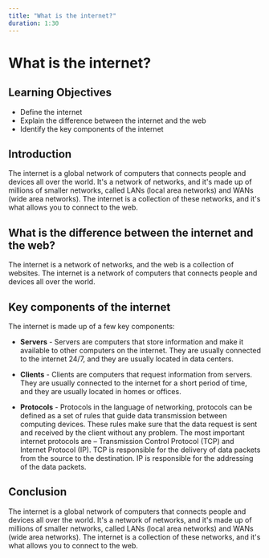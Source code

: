 ```yaml
---
title: "What is the internet?"
duration: 1:30
---
```


# What is the internet?

## Learning Objectives

* Define the internet
* Explain the difference between the internet and the web
* Identify the key components of the internet

## Introduction

The internet is a global network of computers that connects people and devices all over the world. It's a network of networks, and it's made up of millions of smaller networks, called LANs (local area networks) and WANs (wide area networks). The internet is a collection of these networks, and it's what allows you to connect to the web.


## What is the difference between the internet and the web?

The internet is a network of networks, and the web is a collection of websites. The internet is a network of computers that connects people and devices all over the world.

## Key components of the internet

The internet is made up of a few key components:

* **Servers** - Servers are computers that store information and make it available to other computers on the internet. They are usually connected to the internet 24/7, and they are usually located in data centers.

* **Clients** - Clients are computers that request information from servers. They are usually connected to the internet for a short period of time, and they are usually located in homes or offices.

* **Protocols** - Protocols in the language of networking, protocols can be defined as a set of rules that guide data transmission between computing devices. These rules make sure that the data request is sent and received by the client without any problem. The most important internet protocols are – Transmission Control Protocol (TCP) and Internet Protocol (IP). TCP is responsible for the delivery of data packets from the source to the destination. IP is responsible for the addressing of the data packets.


## Conclusion

The internet is a global network of computers that connects people and devices all over the world. It's a network of networks, and it's made up of millions of smaller networks, called LANs (local area networks) and WANs (wide area networks). The internet is a collection of these networks, and it's what allows you to connect to the web.